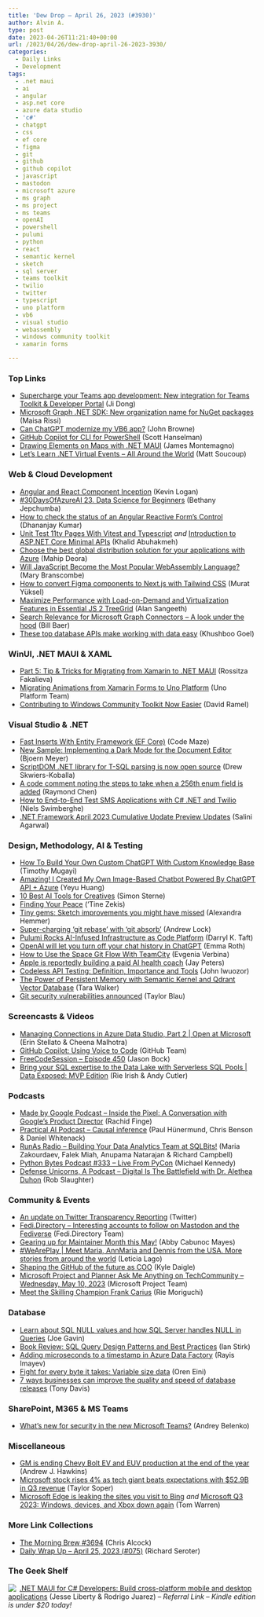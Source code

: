 ```yaml
---
title: 'Dew Drop – April 26, 2023 (#3930)'
author: Alvin A.
type: post
date: 2023-04-26T11:21:40+00:00
url: /2023/04/26/dew-drop-april-26-2023-3930/
categories:
  - Daily Links
  - Development
tags:
  - .net maui
  - ai
  - angular
  - asp.net core
  - azure data studio
  - 'c#'
  - chatgpt
  - css
  - ef core
  - figma
  - git
  - github
  - github copilot
  - javascript
  - mastodon
  - microsoft azure
  - ms graph
  - ms project
  - ms teams
  - openAI
  - powershell
  - pulumi
  - python
  - react
  - semantic kernel
  - sketch
  - sql server
  - teams toolkit
  - twilio
  - twitter
  - typescript
  - uno platform
  - vb6
  - visual studio
  - webassembly
  - windows community toolkit
  - xamarin forms

---
```

### <a name="top"></a>Top Links

  * <a href="https://devblogs.microsoft.com/microsoft365dev/supercharge-your-teams-app-development-new-integration-for-teams-toolkit-developer-portal/" target="_blank" rel="noopener">Supercharge your Teams app development: New integration for Teams Toolkit & Developer Portal</a> (Ji Dong)
  * <a href="https://devblogs.microsoft.com/microsoft365dev/microsoft-graph-net-sdk-new-organization-name-for-nuget-packages/" target="_blank" rel="noopener">Microsoft Graph .NET SDK: New organization name for NuGet packages</a> (Maisa Rissi)
  * <a href="https://dotnetkicks.com/r/638842?url=https://www.mobilize.net/blog/chatgpt-and-vb6?utm_source=DNK-638842&utm_medium=DNK-638842&utm_content=DNK-638842&utm_campaign=DNK-638842" target="_blank" rel="noopener">Can ChatGPT modernize my VB6 app?</a> (John Browne)
  * <a href="http://feeds.hanselman.com/~/737271731/0/scotthanselman~GitHub-Copilot-for-CLI-for-PowerShell" target="_blank" rel="noopener">GitHub Copilot for CLI for PowerShell</a> (Scott Hanselman)
  * <a href="https://devblogs.microsoft.com/dotnet/drawing-on-maps-with-dotnet-maui/" target="_blank" rel="noopener">Drawing Elements on Maps with .NET MAUI</a> (James Montemagno)
  * <a href="https://devblogs.microsoft.com/dotnet/lets-learn-dotnet-anywhere-in-the-world/" target="_blank" rel="noopener">Let’s Learn .NET Virtual Events – All Around the World</a> (Matt Soucoup)



### <a name="web"></a>Web & Cloud Development

  * <a href="https://www.aligneddev.net/blog/2023/angular-react-component-inception/" target="_blank" rel="noopener">Angular and React Component Inception</a> (Kevin Logan)
  * <a href="https://azureaidevs.github.io/hub/2023-aia/day23/" target="_blank" rel="noopener">#30DaysOfAzureAI 23. Data Science for Beginners</a> (Bethany Jepchumba)
  * <a href="https://debugmode.net/2023/04/26/how-to-check-the-status-of-an-angular-reactive-forms-control/" target="_blank" rel="noopener">How to check the status of an Angular Reactive Form’s Control</a> (Dhananjay Kumar)
  * <a href="https://khalidabuhakmeh.com/unit-test-11ty-pages-with-vitest-and-typescript" target="_blank" rel="noopener">Unit Test 11ty Pages With Vitest and Typescript</a> _and_ <a href="https://blog.jetbrains.com/dotnet/2023/04/25/introduction-to-asp-net-core-minimal-apis/" target="_blank" rel="noopener">Introduction to ASP.NET Core Minimal APIs</a> (Khalid Abuhakmeh)
  * <a href="https://azure.microsoft.com/blog/choose-the-best-global-distribution-solution-for-your-applications-with-azure/" target="_blank" rel="noopener">Choose the best global distribution solution for your applications with Azure</a> (Mahip Deora)
  * <a href="https://thenewstack.io/will-javascript-become-the-most-popular-webassembly-language/" target="_blank" rel="noopener">Will JavaScript Become the Most Popular WebAssembly Language?</a> (Mary Branscombe)
  * <a href="http://blog.logrocket.com/convert-figma-components-next-js-tailwind-css/" target="_blank" rel="noopener">How to convert Figma components to Next.js with Tailwind CSS</a> (Murat Yüksel)
  * <a href="https://www.syncfusion.com/blogs/post/load-on-demand-and-virtualization-in-essential-js-2-treegrid.aspx" target="_blank" rel="noopener">Maximize Performance with Load-on-Demand and Virtualization Features in Essential JS 2 TreeGrid</a> (Alan Sangeeth)
  * <a href="https://techcommunity.microsoft.com/t5/microsoft-search-blog/search-relevance-for-microsoft-graph-connectors-a-look-under-the/ba-p/3804866" target="_blank" rel="noopener">Search Relevance for Microsoft Graph Connectors &#8211; A look under the hood</a> (Bill Baer)
  * <a href="https://blog.postman.com/database-apis/" target="_blank" rel="noopener">These top database APIs make working with data easy</a> (Khushboo Goel)



### <a name="silverlight"></a>WinUI, .NET MAUI & XAML

  * <a href="https://www.telerik.com/blogs/part-5-tip-tricks-migrating-xamarin-dotnet-maui" target="_blank" rel="noopener">Part 5: Tip & Tricks for Migrating from Xamarin to .NET MAUI</a> (Rossitza Fakalieva)
  * <a href="https://platform.uno/blog/migrating-animations-from-xamarin-forms-to-uno-platform/" target="_blank" rel="noopener">Migrating Animations from Xamarin Forms to Uno Platform</a> (Uno Platform Team)
  * <a href="https://visualstudiomagazine.com/articles/2023/04/25/wct-update.aspx" target="_blank" rel="noopener">Contributing to Windows Community Toolkit Now Easier</a> (David Ramel)



### <a name="dotnet"></a>Visual Studio & .NET

  * <a href="https://code-maze.com/dotnet-fast-inserts-entity-framework-ef-core/" target="_blank" rel="noopener">Fast Inserts With Entity Framework (EF Core)</a> (Code Maze)
  * <a href="https://www.textcontrol.com/blog/2023/04/25/new-sample-implementing-a-dark-mode-for-the-document-editor/" target="_blank" rel="noopener">New Sample: Implementing a Dark Mode for the Document Editor</a> (Bjoern Meyer)
  * <a href="https://techcommunity.microsoft.com/t5/azure-sql-blog/scriptdom-net-library-for-t-sql-parsing-is-now-open-source/ba-p/3804284" target="_blank" rel="noopener">ScriptDOM .NET library for T-SQL parsing is now open source</a> (Drew Skwiers-Koballa)
  * <a href="https://devblogs.microsoft.com/oldnewthing/20230425-00/?p=108091" target="_blank" rel="noopener">A code comment noting the steps to take when a 256th enum field is added</a> (Raymond Chen)
  * <a href="https://www.twilio.com/blog/e2e-test-sms-applications-with-csharp-dotnet-and-twilio" target="_blank" rel="noopener">How to End-to-End Test SMS Applications with C# .NET and Twilio</a> (Niels Swimberghe)
  * <a href="https://devblogs.microsoft.com/dotnet/dotnet-framework-april-2023-cumulative-update-preview-updates/" target="_blank" rel="noopener">.NET Framework April 2023 Cumulative Update Preview Updates</a> (Salini Agarwal)



### <a name="design"></a>Design, Methodology, AI & Testing

  * <a href="https://betterprogramming.pub/how-to-build-your-own-custom-chatgpt-with-custom-knowledge-base-4e61ad82427e" target="_blank" rel="noopener">How To Build Your Own Custom ChatGPT With Custom Knowledge Base</a> (Timothy Mugayi)
  * <a href="https://levelup.gitconnected.com/amazing-i-created-my-own-image-based-chatbot-powered-by-chatgpt-api-azure-79845f1eff86" target="_blank" rel="noopener">Amazing! I Created My Own Image-Based Chatbot Powered By ChatGPT API + Azure</a> (Yeyu Huang)
  * <a href="https://www.webdesignerdepot.com/2023/04/10-best-ai-tools-for-creatives/" target="_blank" rel="noopener">10 Best AI Tools for Creatives</a> (Simon Sterne)
  * <a href="https://tinezekis.medium.com/finding-your-peace-3be720c6bb5?source=rss-fa2db659a52f------2" target="_blank" rel="noopener">Finding Your Peace</a> (‘Tine Zekis)
  * <a href="https://www.sketch.com/blog/tiny-gems-sketch-improvements-2023/" target="_blank" rel="noopener">Tiny gems: Sketch improvements you might have missed</a> (Alexandra Hemmer)
  * <a href="https://andrewlock.net/super-charging-git-rebase-with-git-absorb/" target="_blank" rel="noopener">Super-charging &#8216;git rebase&#8217; with &#8216;git absorb&#8217;</a> (Andrew Lock)
  * <a href="https://thenewstack.io/pulumi-rocks-ai-infused-infrastructure-as-code-platform/" target="_blank" rel="noopener">Pulumi Rocks AI-Infused Infrastructure as Code Platform</a> (Darryl K. Taft)
  * <a href="https://www.theverge.com/2023/4/25/23697942/openai-chatgpt-chat-history-data" target="_blank" rel="noopener">OpenAI will let you turn off your chat history in ChatGPT</a> (Emma Roth)
  * <a href="https://blog.jetbrains.com/teamcity/2023/04/space-git-flow-with-teamcity/" target="_blank" rel="noopener">How to Use the Space Git Flow With TeamCity</a> (Evgenia Verbina)
  * <a href="https://www.theverge.com/2023/4/25/23697955/apple-quartz-paid-ai-health-coach-health-app-ipad" target="_blank" rel="noopener">Apple is reportedly building a paid AI health coach</a> (Jay Peters)
  * <a href="https://www.telerik.com/blogs/codeless-api-testing-definition-importance-tools" target="_blank" rel="noopener">Codeless API Testing: Definition, Importance and Tools</a> (John Iwuozor)
  * <a href="https://devblogs.microsoft.com/semantic-kernel/the-power-of-persistent-memory-with-semantic-kernel-and-qdrant-vector-database/" target="_blank" rel="noopener">The Power of Persistent Memory with Semantic Kernel and Qdrant Vector Database</a> (Tara Walker)
  * <a href="https://github.blog/2023-04-25-git-security-vulnerabilities-announced-4/" target="_blank" rel="noopener">Git security vulnerabilities announced</a> (Taylor Blau)



### <a name="videos"></a>Screencasts & Videos

  * <a href="http://www.youtube.com/watch?v=xsmfCVx_9Z8" target="_blank" rel="noopener">Managing Connections in Azure Data Studio, Part 2 | Open at Microsoft</a> (Erin Stellato & Cheena Malhotra)
  * <a href="http://www.youtube.com/watch?v=Bk7UdqoZUDk" target="_blank" rel="noopener">GitHub Copilot: Using Voice to Code</a> (GitHub Team)
  * <a href="http://www.youtube.com/watch?v=uh3HgUhdW2s" target="_blank" rel="noopener">FreeCodeSession &#8211; Episode 450</a> (Jason Bock)
  * <a href="http://www.youtube.com/watch?v=TDyjg_Xn3Qc" target="_blank" rel="noopener">Bring your SQL expertise to the Data Lake with Serverless SQL Pools | Data Exposed: MVP Edition</a> (Rie Irish & Andy Cutler)



### <a name="podcasts"></a>Podcasts

  * <a href="https://blog.google/products/pixel/made-by-google-podcast-season-2/" target="_blank" rel="noopener">Made by Google Podcast &#8211; Inside the Pixel: A Conversation with Google&#8217;s Product Director</a> (Rachid Finge)
  * <a href="https://changelog.com/practicalai/220" target="_blank" rel="noopener">Practical AI Podcast &#8211; Causal inference</a> (Paul Hünermund, Chris Benson & Daniel Whitenack)
  * <a href="https://runasradio.com/Shows/Show/877" target="_blank" rel="noopener">RunAs Radio &#8211; Building Your Data Analytics Team at SQLBits!</a> (Maria Zakourdaev, Falek Miah, Anupama Natarajan & Richard Campbell)
  * <a href="https://pythonbytes.fm/episodes/show/333/live-from-pycon" target="_blank" rel="noopener">Python Bytes Podcast #333 &#8211; Live From PyCon</a> (Michael Kennedy)
  * <a href="https://podcasters.spotify.com/pod/show/defenseunicorns/episodes/Digital-Is-The-Battlefield-with-Dr--Alethea-Duhon-e22vnhn" target="_blank" rel="noopener">Defense Unicorns, A Podcast &#8211; Digital Is The Battlefield with Dr. Alethea Duhon</a> (Rob Slaughter)



### <a name="events"></a>Community & Events

  * <a href="https://blog.twitter.com/en_us/topics/company/2023/an-update-on-twitter-transparency-reporting" target="_blank" rel="noopener">An update on Twitter Transparency Reporting</a> (Twitter)
  * <a href="https://fedi.directory/" target="_blank" rel="noopener">Fedi.Directory &#8211; Interesting accounts to follow on Mastodon and the Fediverse</a> (Fedi.Directory Team)
  * <a href="https://github.blog/2023-04-25-gearing-up-for-maintainer-month-this-may/" target="_blank" rel="noopener">Gearing up for Maintainer Month this May!</a> (Abby Cabunoc Mayes)
  * <a href="http://developers.googleblog.com/2023/04/weareplay-meet-maria-annmaria-and-dennis-from-the-usa-more-stories-from-around-the-world.html" target="_blank" rel="noopener">#WeArePlay | Meet Maria, AnnMaria and Dennis from the USA. More stories from around the world</a> (Leticia Lago)
  * <a href="https://github.blog/2023-04-25-shaping-the-github-of-the-future-as-coo/" target="_blank" rel="noopener">Shaping the GitHub of the future as COO</a> (Kyle Daigle)
  * <a href="https://techcommunity.microsoft.com/t5/project-blog/microsoft-project-and-planner-ask-me-anything-on-techcommunity/ba-p/3805054" target="_blank" rel="noopener">Microsoft Project and Planner Ask Me Anything on TechCommunity &#8211; Wednesday, May 10, 2023</a> (Microsoft Project Team)
  * <a href="https://techcommunity.microsoft.com/t5/microsoft-mvp-award-program-blog/meet-the-skilling-champion-frank-carius/ba-p/3755745" target="_blank" rel="noopener">Meet the Skilling Champion Frank Carius</a> (Rie Moriguchi)



### <a name="sql"></a>Database

  * <a href="https://www.mssqltips.com/sqlservertip/7640/sql-null-examples-values-querying-data-functions/" target="_blank" rel="noopener">Learn about SQL NULL values and how SQL Server handles NULL in Queries</a> (Joe Gavin)
  * <a href="http://www.i-programmer.info/bookreviews/21-database/16254-sql-query-design-patterns-and-best-practices.html" target="_blank" rel="noopener">Book Review: SQL Query Design Patterns and Best Practices</a> (Ian Stirk)
  * <a href="https://www.sqlservercentral.com/blogs/adding-microseconds-to-a-timestamp-in-azure-data-factory" target="_blank" rel="noopener">Adding microseconds to a timestamp in Azure Data Factory</a> (Rayis Imayev)
  * <a href="https://ayende.com/blog/199361-B/fight-for-every-byte-it-takes-variable-size-data?Key=73f1175b-8518-4bd4-8657-233bf8dd7942" target="_blank" rel="noopener">Fight for every byte it takes: Variable size data</a> (Oren Eini)
  * <a href="https://www.red-gate.com/blog/7-ways-businesses-improve-quality-speed-database-releases" target="_blank" rel="noopener">7 ways businesses can improve the quality and speed of database releases</a> (Tony Davis)



### <a name="sp"></a>SharePoint, M365 & MS Teams

  * <a href="https://techcommunity.microsoft.com/t5/microsoft-teams-blog/what-s-new-for-security-in-the-new-microsoft-teams/ba-p/3804261" target="_blank" rel="noopener">What’s new for security in the new Microsoft Teams?</a> (Andrey Belenko)



### <a name="misc"></a>Miscellaneous

  * <a href="https://www.theverge.com/2023/4/25/23697356/gm-chevy-bolt-ev-euv-end-production" target="_blank" rel="noopener">GM is ending Chevy Bolt EV and EUV production at the end of the year</a> (Andrew J. Hawkins)
  * <a href="https://www.geekwire.com/2023/microsoft-stock-rises-4-as-tech-giant-beats-expectations-with-52-9b-in-q3-revenue/" target="_blank" rel="noopener">Microsoft stock rises 4% as tech giant beats expectations with $52.9B in Q3 revenue</a> (Taylor Soper)
  * <a href="https://www.theverge.com/2023/4/25/23697532/microsoft-edge-browser-url-leak-bing-privacy" target="_blank" rel="noopener">Microsoft Edge is leaking the sites you visit to Bing</a> _and_ <a href="https://www.theverge.com/2023/4/25/23697649/microsoft-q3-2023-earnings-revenue-profits-windows-xbox-gaming-surface" target="_blank" rel="noopener">Microsoft Q3 2023: Windows, devices, and Xbox down again</a> (Tom Warren)



### <a name="links"></a>More Link Collections

  * <a href="https://blog.cwa.me.uk/2023/04/26/the-morning-brew-3694/" target="_blank" rel="noopener">The Morning Brew #3694</a> (Chris Alcock)
  * <a href="https://seroter.com/2023/04/25/daily-wrap-up-april-25-2023-075/" target="_blank" rel="noopener">Daily Wrap Up – April 25, 2023 (#075)</a> (Richard Seroter)



### <a name="shelf"></a>The Geek Shelf

<a href="https://www.amazon.com/dp/B0BX3R3W9V/?tag=amavin-20" target="_blank" rel="noopener"><img decoding="async" align="left" style="border: 0px currentcolor; border-image: none; float: left; display: inline; background-image: none;" src="https://m.media-amazon.com/images/I/511-Zc7XRCL._SS135_.jpg" border="0" /></a>&nbsp;<a href="https://www.amazon.com/dp/B0BX3R3W9V/?tag=amavin-20" target="_blank" rel="noopener">.NET MAUI for C# Developers: Build cross-platform mobile and desktop applications</a> (Jesse Liberty & Rodrigo Juarez) &#8211; _Referral Link &#8211; Kindle edition is under $20 today!_